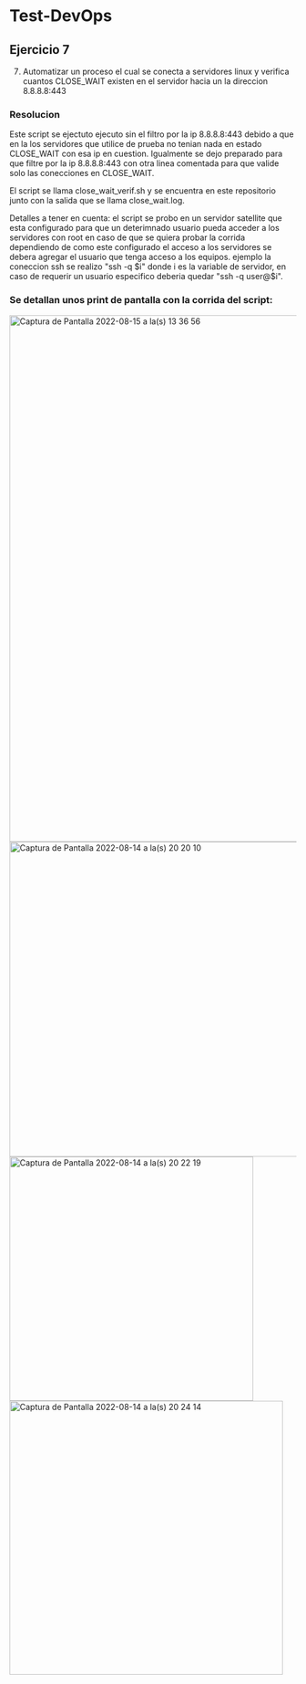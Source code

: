 # Test-DevOps

## Ejercicio 7

7)	Automatizar un proceso el cual se conecta a servidores linux y verifica cuantos CLOSE_WAIT existen en el servidor hacia un la direccion 8.8.8.8:443

### Resolucion

Este script se  ejectuto ejecuto sin el filtro por la ip 8.8.8.8:443 debido a que en la los servidores que utilice de prueba no tenian nada en estado CLOSE_WAIT
con esa ip en cuestion.
Igualmente se dejo preparado para que filtre por la ip 8.8.8.8:443 con otra linea comentada para que valide solo las conecciones en CLOSE_WAIT.

El script se llama close_wait_verif.sh y se encuentra en este repositorio junto con la salida que se llama close_wait.log.

Detalles a tener en cuenta: el script se probo en un servidor satellite que esta configurado para que un deterimnado usuario pueda acceder a los servidores con root
en caso de que se quiera probar la corrida dependiendo de como este configurado el acceso a los servidores se debera agregar el usuario que tenga acceso a los equipos.
ejemplo la coneccion ssh se realizo "ssh -q $i" donde i es la variable de servidor, en caso de requerir un usuario especifico deberia quedar "ssh -q user@$i".

### Se detallan unos print de pantalla con la corrida del script:


<img width="923" alt="Captura de Pantalla 2022-08-15 a la(s) 13 36 56" src="https://user-images.githubusercontent.com/111232232/184677098-86ee6368-024a-4125-9a85-46d2e410c4c8.png">
<img width="552" alt="Captura de Pantalla 2022-08-14 a la(s) 20 20 10" src="https://user-images.githubusercontent.com/111232232/184676427-f9ec181d-90f5-4899-9ca8-34b07e0d74d5.png">
<img width="428" alt="Captura de Pantalla 2022-08-14 a la(s) 20 22 19" src="https://user-images.githubusercontent.com/111232232/184676441-d67e300a-10f8-4edf-948d-278a39ef76cb.png">
<img width="480" alt="Captura de Pantalla 2022-08-14 a la(s) 20 24 14" src="https://user-images.githubusercontent.com/111232232/184676447-83eb8546-0227-4808-82f4-a8959876dadd.png">
